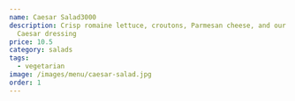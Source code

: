 ```yaml
---
name: Caesar Salad3000
description: Crisp romaine lettuce, croutons, Parmesan cheese, and our homemade
  Caesar dressing
price: 10.5
category: salads
tags:
  - vegetarian
image: /images/menu/caesar-salad.jpg
order: 1
---
```

